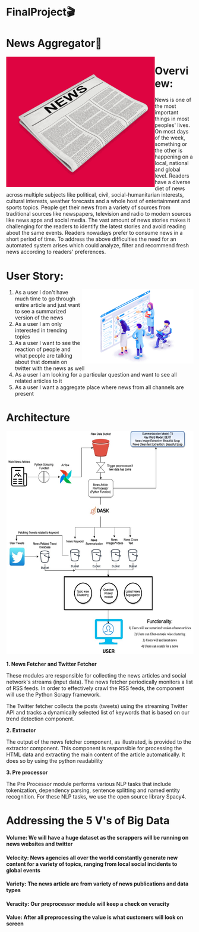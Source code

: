 # FinalProject🎬
# News Aggregator📰 
<img align="left" alt="GIF" src="https://github.com/BigDataArchitecture/FinalProject/blob/main/Images/news_page.gif" width="400" height="350" />

# Overview:
News is one of the most important things in most peoples' lives. On most days of the week, something or the other is happening on a local, national and global level. Readers have a diverse diet of news across multiple subjects like political, civil, social-humanitarian interests, cultural interests, weather forecasts and a whole host of entertainment and sports topics. People get their news from a variety of sources from traditional sources like newspapers, television and radio to modern sources like news apps and social media. The vast amount of news stories makes it challenging for the readers to identify the latest stories and avoid reading about the same events. Readers nowadays prefer to consume news in a short period of time. To address the above difficulties the need for an automated system arises which could analyze, filter and recommend fresh news according to readers' preferences.

# User Story:
<img align="right" alt="GIF" src="https://github.com/BigDataArchitecture/FinalProject/blob/main/Images/user_story.jpeg" width="300" height="200" />

1. As a user I don't have much time to go through entire article and just want to see a summarized version of the news
2. As a user I am only interested in trending topics
3. As a user I want to see the reaction of people and what people are talking about that domain on twitter with the news as well
4. As a user I am looking for a particular question and want to see all related articles to it
5. As a user I want a aggregate place where news from all channels are present

# Architecture
<img src="https://github.com/BigDataArchitecture/FinalProject/blob/main/Images/NewsAggregation.jpg" width="1000" height="600" />

**1. News Fetcher and Twitter Fetcher**

These modules are responsible for collecting the news articles and social network's streams (input data). The news fetcher periodically monitors a list of RSS feeds. In order to effectively crawl the RSS feeds, the component will use the Python Scrapy framework.

The Twitter fetcher collects the posts (tweets) using the streaming Twitter API and tracks a dynamically selected list of keywords that is based on our trend detection component.

**2. Extractor**

The output of the news fetcher component, as illustrated, is provided to the extractor component. This component is responsible for processing the HTML data and extracting the main content of the article automatically. It does so by using the python readability

**3. Pre processor**

The Pre Processor module performs various NLP tasks that include tokenization, dependency parsing, sentence splitting and named entity recognition. For these NLP tasks, we use the open source library Spacy4.


 # Addressing the 5 V's of Big Data
#### Volume: We will have a huge dataset as the scrappers will be running on news websites and twitter

#### Velocity: News agencies all over the world constantly generate new content for a variety of topics, ranging from local social incidents to global events

#### Variety: The news article are from variety of news publications and data types

#### Veracity: Our preprocessor module will keep a check on veracity

#### Value: After all preprocessing the value is what customers will look on screen
